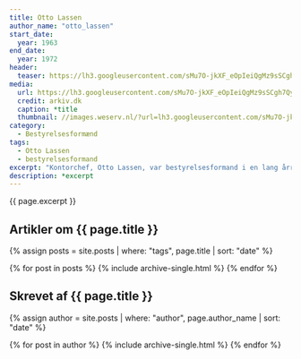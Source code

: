 ```yaml
---
title: Otto Lassen
author_name: "otto_lassen"
start_date: 
  year: 1963
end_date:
  year: 1972
header:
  teaser: https://lh3.googleusercontent.com/sMu7O-jkXF_eOpIeiQgMz9sSCgh7QyDuVmx9_71AlZyTM6JWBLT6I8_dPaScWX6Slncw666y_nR4ziK4eEYzbRURRSfmJz01aBqgbLpPUfM_gOZiSkgB4fWu6UcZdDzL4dbsrAQgUQ=w2400
media: 
  url: https://lh3.googleusercontent.com/sMu7O-jkXF_eOpIeiQgMz9sSCgh7QyDuVmx9_71AlZyTM6JWBLT6I8_dPaScWX6Slncw666y_nR4ziK4eEYzbRURRSfmJz01aBqgbLpPUfM_gOZiSkgB4fWu6UcZdDzL4dbsrAQgUQ=w2400
  credit: arkiv.dk
  caption: *title
  thumbnail: //images.weserv.nl/?url=lh3.googleusercontent.com/sMu7O-jkXF_eOpIeiQgMz9sSCgh7QyDuVmx9_71AlZyTM6JWBLT6I8_dPaScWX6Slncw666y_nR4ziK4eEYzbRURRSfmJz01aBqgbLpPUfM_gOZiSkgB4fWu6UcZdDzL4dbsrAQgUQ=w2400?w=100
category:
  - Bestyrelsesformænd
tags:
  - Otto Lassen
  - bestyrelsesformand
excerpt: "Kontorchef, Otto Lassen, var bestyrelsesformand i en lang årrække."
description: *excerpt
---
```


{{ page.excerpt }}

## Artikler om {{ page.title }}

{% assign posts = site.posts | where: "tags", page.title | sort: "date" %}

{% for post in posts %}
  {% include archive-single.html %}
{% endfor %}

## Skrevet af {{ page.title }}

{% assign author = site.posts | where: "author", page.author_name | sort: "date" %}

{% for post in author %}
  {% include archive-single.html %}
{% endfor %}
